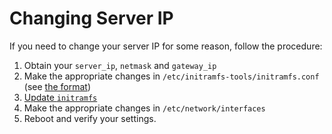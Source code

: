 # Changing Server IP

If you need to change your server IP for some reason, follow the procedure: 

1. Obtain your `server_ip`, `netmask` and `gateway_ip`
2. Make the appropriate changes in `/etc/initramfs-tools/initramfs.conf` (see [the format](https://github.com/ceremcem/unlock-luks-partition#4-create-a-static-ip-or-skip-this-step-to-use-dhcp))
3. [Update `initramfs`](https://github.com/ceremcem/unlock-luks-partition#5-update-initramfs)
4. Make the appropriate changes in `/etc/network/interfaces`
5. Reboot and verify your settings. 
